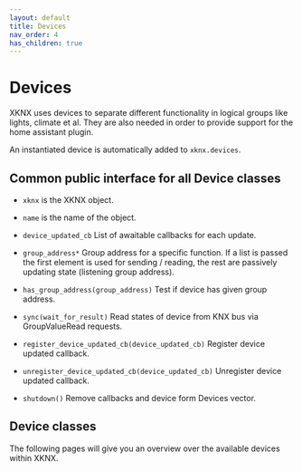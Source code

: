```yaml
---
layout: default
title: Devices
nav_order: 4
has_children: true
---
```


# [](#header-1)Devices

XKNX uses devices to separate different functionality in logical groups like lights, climate et al.
They are also needed in order to provide support for the home assistant plugin.

An instantiated device is automatically added to `xknx.devices`.

## [](#header-2)Common public interface for all Device classes

* `xknx` is the XKNX object.
* `name` is the name of the object.
* `device_updated_cb` List of awaitable callbacks for each update.
* `group_address*` Group address for a specific function. If a list is passed the first element is used for sending / reading,  the rest are passively updating state (listening group address).

* `has_group_address(group_address)` Test if device has given group address.
* `sync(wait_for_result)` Read states of device from KNX bus via GroupValueRead requests.
* `register_device_updated_cb(device_updated_cb)` Register device updated callback.
* `unregister_device_updated_cb(device_updated_cb)` Unregister device updated callback.
* `shutdown()` Remove callbacks and device form Devices vector.

## [](#header-2)Device classes

The following pages will give you an overview over the available devices within XKNX.